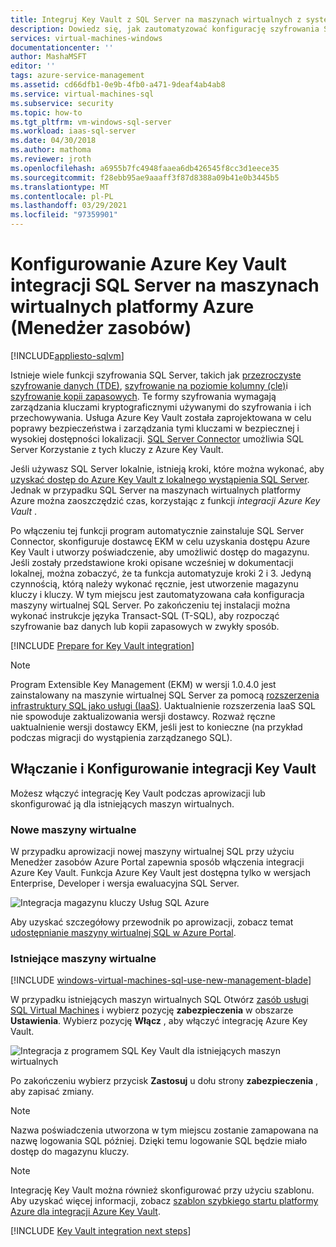 ```yaml
---
title: Integruj Key Vault z SQL Server na maszynach wirtualnych z systemem Windows na platformie Azure (Menedżer zasobów) | Microsoft Docs
description: Dowiedz się, jak zautomatyzować konfigurację szyfrowania SQL Server do użycia z Azure Key Vault. W tym temacie wyjaśniono, jak używać integracji Azure Key Vault z maszynami wirtualnymi SQL utworzonymi przy użyciu Menedżer zasobów.
services: virtual-machines-windows
documentationcenter: ''
author: MashaMSFT
editor: ''
tags: azure-service-management
ms.assetid: cd66dfb1-0e9b-4fb0-a471-9deaf4ab4ab8
ms.service: virtual-machines-sql
ms.subservice: security
ms.topic: how-to
ms.tgt_pltfrm: vm-windows-sql-server
ms.workload: iaas-sql-server
ms.date: 04/30/2018
ms.author: mathoma
ms.reviewer: jroth
ms.openlocfilehash: a6955b7fc4948faaea6db426545f8cc3d1eece35
ms.sourcegitcommit: f28ebb95ae9aaaff3f87d8388a09b41e0b3445b5
ms.translationtype: MT
ms.contentlocale: pl-PL
ms.lasthandoff: 03/29/2021
ms.locfileid: "97359901"
---
```

# <a name="configure-azure-key-vault-integration-for-sql-server-on-azure-vms-resource-manager"></a>Konfigurowanie Azure Key Vault integracji SQL Server na maszynach wirtualnych platformy Azure (Menedżer zasobów)
[!INCLUDE[appliesto-sqlvm](../../includes/appliesto-sqlvm.md)]

Istnieje wiele funkcji szyfrowania SQL Server, takich jak [przezroczyste szyfrowanie danych (TDE)](/sql/relational-databases/security/encryption/transparent-data-encryption), [szyfrowanie na poziomie kolumny (cle)](/sql/t-sql/functions/cryptographic-functions-transact-sql)i [szyfrowanie kopii zapasowych](/sql/relational-databases/backup-restore/backup-encryption). Te formy szyfrowania wymagają zarządzania kluczami kryptograficznymi używanymi do szyfrowania i ich przechowywania. Usługa Azure Key Vault została zaprojektowana w celu poprawy bezpieczeństwa i zarządzania tymi kluczami w bezpiecznej i wysokiej dostępności lokalizacji. [SQL Server Connector](https://www.microsoft.com/download/details.aspx?id=45344) umożliwia SQL Server Korzystanie z tych kluczy z Azure Key Vault.

Jeśli używasz SQL Server lokalnie, istnieją kroki, które można wykonać, aby [uzyskać dostęp do Azure Key Vault z lokalnego wystąpienia SQL Server](/sql/relational-databases/security/encryption/extensible-key-management-using-azure-key-vault-sql-server). Jednak w przypadku SQL Server na maszynach wirtualnych platformy Azure można zaoszczędzić czas, korzystając z funkcji *integracji Azure Key Vault* .

Po włączeniu tej funkcji program automatycznie zainstaluje SQL Server Connector, skonfiguruje dostawcę EKM w celu uzyskania dostępu Azure Key Vault i utworzy poświadczenie, aby umożliwić dostęp do magazynu. Jeśli zostały przedstawione kroki opisane wcześniej w dokumentacji lokalnej, można zobaczyć, że ta funkcja automatyzuje kroki 2 i 3. Jedyną czynnością, którą należy wykonać ręcznie, jest utworzenie magazynu kluczy i kluczy. W tym miejscu jest zautomatyzowana cała konfiguracja maszyny wirtualnej SQL Server. Po zakończeniu tej instalacji można wykonać instrukcje języka Transact-SQL (T-SQL), aby rozpocząć szyfrowanie baz danych lub kopii zapasowych w zwykły sposób.

[!INCLUDE [Prepare for Key Vault integration](../../../../includes/virtual-machines-sql-server-akv-prepare.md)]

  >[!NOTE]
  > Program Extensible Key Management (EKM) w wersji 1.0.4.0 jest zainstalowany na maszynie wirtualnej SQL Server za pomocą [rozszerzenia infrastruktury SQL jako usługi (IaaS)](./sql-server-iaas-agent-extension-automate-management.md). Uaktualnienie rozszerzenia IaaS SQL nie spowoduje zaktualizowania wersji dostawcy. Rozważ ręczne uaktualnienie wersji dostawcy EKM, jeśli jest to konieczne (na przykład podczas migracji do wystąpienia zarządzanego SQL).


## <a name="enabling-and-configuring-key-vault-integration"></a>Włączanie i Konfigurowanie integracji Key Vault
Możesz włączyć integrację Key Vault podczas aprowizacji lub skonfigurować ją dla istniejących maszyn wirtualnych.

### <a name="new-vms"></a>Nowe maszyny wirtualne
W przypadku aprowizacji nowej maszyny wirtualnej SQL przy użyciu Menedżer zasobów Azure Portal zapewnia sposób włączenia integracji Azure Key Vault. Funkcja Azure Key Vault jest dostępna tylko w wersjach Enterprise, Developer i wersja ewaluacyjna SQL Server.

![Integracja magazynu kluczy Usług SQL Azure](./media/azure-key-vault-integration-configure/azure-sql-arm-akv.png)

Aby uzyskać szczegółowy przewodnik po aprowizacji, zobacz temat [udostępnianie maszyny wirtualnej SQL w Azure Portal](create-sql-vm-portal.md).

### <a name="existing-vms"></a>Istniejące maszyny wirtualne

[!INCLUDE [windows-virtual-machines-sql-use-new-management-blade](../../../../includes/windows-virtual-machines-sql-new-resource.md)]

W przypadku istniejących maszyn wirtualnych SQL Otwórz [zasób usługi SQL Virtual Machines](manage-sql-vm-portal.md#access-the-sql-virtual-machines-resource) i wybierz pozycję **zabezpieczenia** w obszarze **Ustawienia**. Wybierz pozycję **Włącz** , aby włączyć integrację Azure Key Vault. 

![Integracja z programem SQL Key Vault dla istniejących maszyn wirtualnych](./media/azure-key-vault-integration-configure/azure-sql-rm-akv-existing-vms.png)

Po zakończeniu wybierz przycisk **Zastosuj** u dołu strony **zabezpieczenia** , aby zapisać zmiany.

> [!NOTE]
> Nazwa poświadczenia utworzona w tym miejscu zostanie zamapowana na nazwę logowania SQL później. Dzięki temu logowanie SQL będzie miało dostęp do magazynu kluczy. 


> [!NOTE]
> Integrację Key Vault można również skonfigurować przy użyciu szablonu. Aby uzyskać więcej informacji, zobacz [szablon szybkiego startu platformy Azure dla integracji Azure Key Vault](https://github.com/Azure/azure-quickstart-templates/tree/master/101-vm-sql-existing-keyvault-update).


[!INCLUDE [Key Vault integration next steps](../../../../includes/virtual-machines-sql-server-akv-next-steps.md)]